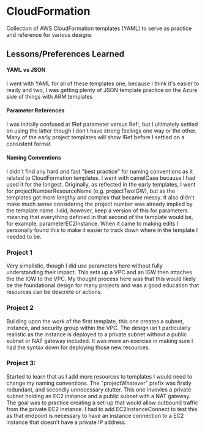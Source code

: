 # CloudFormation
Collection of AWS CloudFormation templates (YAML) to serve as practice and reference for various designs

## Lessons/Preferences Learned

#### YAML vs JSON
I went with YAML for all of these templates one, because I think it's easier to ready and two, I was getting plenty of JSON template practice on the Azure side of things with ARM templates

#### Parameter References
I was initially confused at !Ref parameter versus Ref:, but I ultimately settled on using the latter though I don't have strong feelings one way or the other. Many of the early project templates will show !Ref before I settled on a consistent format

#### Naming Conventions
I didn't find any hard and fast "best practice" for naming conventions as it related to CloudFormation templates. I went with camelCase because I had used it for the longest. Originally, as reflected in the early templates, I went for projectNumberResourceName (e.g. projectTwoIGW), but as the templates got more lengthy and complex that became messy. It also didn't make much sense considering the project number was already implied by the template name. I did, however, keep a version of this for parameters meaning that everything definied in that second of the template would be, for example, parameterEC2Instance. When it came to making edits I personally found this to make it easier to track down where in the template I needed to be.

### Project 1
Very simplistic, though I did use parameters here without fully understanding their impact. This sets up a VPC and an IGW then attaches the the IGW to the VPC. My thought process here was that this would likely be the foundational design for many projects and was a good education that resources can be descrete or actions.

### Project 2
Building upon the work of the first template, this one creates a subnet, instance, and security group within the VPC. The design isn't particularly realistic as the instance is deployed to a private subnet without a public subnet or NAT gateway included. It was more an exercise in making sure I had the syntax down for deploying those new resources.

### Project 3:
Started to learn that as I add more resources to templates I would need to change my naming conventions. The "projectWhatever" prefix was firstly redundant, and secondly unnecessary clutter. This one invovles a private subnet holding an EC2 instance and a public subnet with a NAT gateway. The goal was to practice creating a set-up that would allow outbound traffic from the private EC2 instance. I had to add EC2InstanceConnect to test this as that endpoint is necessary to have an instance connection to a EC2 instance that doesn't have a private IP address.
